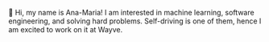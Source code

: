 👋 Hi, my name is Ana-Maria!
I am interested in machine learning, software engineering, and solving hard problems.
Self-driving is one of them, hence I am excited to work on it at Wayve.

<!---
amm272/amm272 is a ✨ special ✨ repository because its `README.md` (this file) appears on your GitHub profile.
You can click the Preview link to take a look at your changes.
--->
